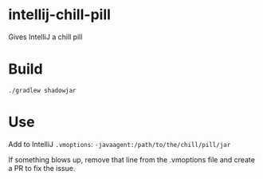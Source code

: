 # intellij-chill-pill
Gives IntelliJ a chill pill

# Build
`./gradlew shadowjar`

# Use
Add to IntelliJ `.vmoptions`:
`-javaagent:/path/to/the/chill/pill/jar`

If something blows up, remove that line from the .vmoptions file and create a PR to fix the issue.
